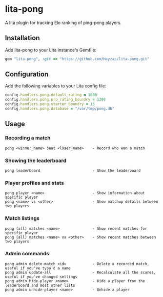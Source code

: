 # lita-pong

A lita plugin for tracking Elo ranking of ping-pong players.

## Installation

Add lita-pong to your Lita instance's Gemfile:

``` ruby
gem "lita-pong", :git => "https://github.com/Heyzap/lita-pong.git"
```

## Configuration

Add the following variables to your Lita config file:

``` ruby
config.handlers.pong.default_rating = 1000
config.handlers.pong.pro_rating_boundry = 1200
config.handlers.pong.starter_boundry = 15
config.handlers.pong.database = "/var/tmp/pong.db"
```


## Usage

### Recording a match
```
pong <winner_name> beat <loser_name>    - Record who won a match
```

### Showing the leaderboard
```
pong leaderboard                        - Show the leaderboard
```

### Player profiles and stats
```
pong player <name>                      - Show information about specific player
pong <name> vs <other>                  - Show matchup details between two players
```

### Match listings
```
pong (all) matches <name>               - Show recent matches for specific player
pong (all) matches <name> vs <other>    - Show recent matches between two players
```

### Admin commands
```
pong admin delete-match <id>            - Delete a recorded match, useful if you've typo'd a name
pong admin update-all                   - Recalculate all the scores, useful if you've changed settings
pong admin hide-player <name>           - Hide a player from the leaderboard and most other lists
pong admin unhide-player <name>         - Unhide a player
```
